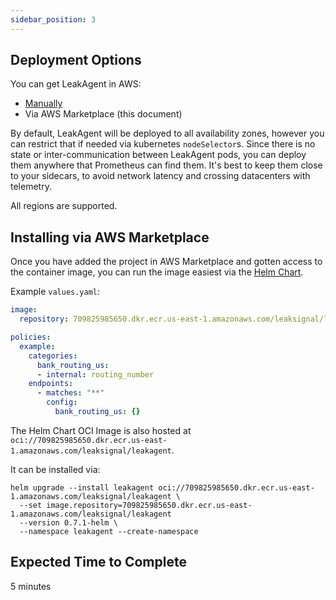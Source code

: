 ```yaml
---
sidebar_position: 3
---
```


## Deployment Options

You can get LeakAgent in AWS:
* [Manually](./)
* Via AWS Marketplace (this document)

By default, LeakAgent will be deployed to all availability zones, however you can restrict that if needed via kubernetes `nodeSelector`s. Since there is no state or inter-communication between LeakAgent pods, you can deploy them anywhere that Prometheus can find them. It's best to keep them close to your sidecars, to avoid network latency and crossing datacenters with telemetry.

All regions are supported.

## Installing via AWS Marketplace

Once you have added the project in AWS Marketplace and gotten access to the container image, you can run the image easiest via the [Helm Chart](./Helm%20Chart).

Example `values.yaml`:

```yaml
image:
  repository: 709825985650.dkr.ecr.us-east-1.amazonaws.com/leaksignal/leakagent

policies:
  example:
    categories:
      bank_routing_us:
      - internal: routing_number
    endpoints:
      - matches: "**"
        config:
          bank_routing_us: {}
```

The Helm Chart OCI Image is also hosted at `oci://709825985650.dkr.ecr.us-east-1.amazonaws.com/leaksignal/leakagent`.

It can be installed via:
```
helm upgrade --install leakagent oci://709825985650.dkr.ecr.us-east-1.amazonaws.com/leaksignal/leakagent \
  --set image.repository=709825985650.dkr.ecr.us-east-1.amazonaws.com/leaksignal/leakagent
  --version 0.7.1-helm \
  --namespace leakagent --create-namespace
```

## Expected Time to Complete

5 minutes

